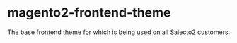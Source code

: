 # magento2-frontend-theme
The base frontend theme for which is being used on all Salecto2 customers. 
